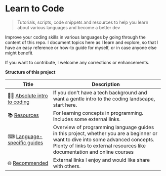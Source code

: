 # Learn to Code
> Tutorials, scripts, code snippets and resources to help you learn about various languages and become a better dev


Improve your coding skills in various languages by going through the content of this repo. I document topics here as I learn and explore, so that I have an easy reference or how-to guide for myself, or in case anyone else might benefit. 

If you want to contribute, I welcome any corrections or enhancements.

**Structure of this project**

| Title | Description  |
| -- | -- |
| 👨‍🏫 [Absolute intro to coding](/intro_to_coding.md) | If you don't have a tech background and want a gentle intro to the coding landscape, start here.
| 📚 [Resources](/resources.md) | For learning concepts in programming. Includes some external links. |
| ⌨ [Language-specific guides](/language_guides.md)  | Overview of programming language guides in this project, whether you are a beginner or want to dive into some advanced concepts. Plenty of links to external resources like documentation and online courses |
| 🌐 [Recommended](/recommended.md) | External links I enjoy and would like share with others. |

<!--stackedit_data:
eyJoaXN0b3J5IjpbLTIwNTE1ODEyNzUsLTYxODM5MzU1NCwxMz
E4MjYxNTg1LDI4Nzc1NzExNSwtMTk4OTQ5MTQ2NSwxNjgxODE2
MTczXX0=
-->